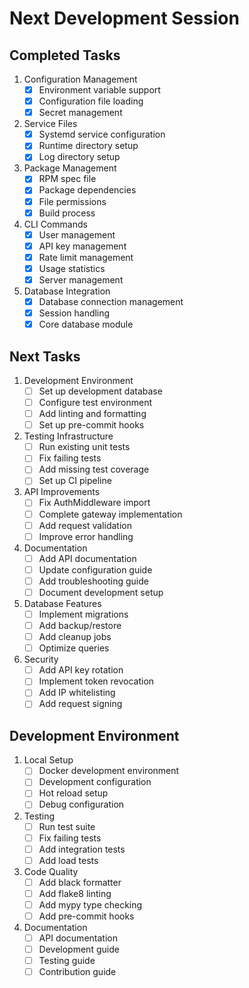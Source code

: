 # Next Development Session

## Completed Tasks

1. Configuration Management
   - [x] Environment variable support
   - [x] Configuration file loading
   - [x] Secret management

2. Service Files
   - [x] Systemd service configuration
   - [x] Runtime directory setup
   - [x] Log directory setup

3. Package Management
   - [x] RPM spec file
   - [x] Package dependencies
   - [x] File permissions
   - [x] Build process

4. CLI Commands
   - [x] User management
   - [x] API key management
   - [x] Rate limit management
   - [x] Usage statistics
   - [x] Server management

5. Database Integration
   - [x] Database connection management
   - [x] Session handling
   - [x] Core database module

## Next Tasks

1. Development Environment
   - [ ] Set up development database
   - [ ] Configure test environment
   - [ ] Add linting and formatting
   - [ ] Set up pre-commit hooks

2. Testing Infrastructure
   - [ ] Run existing unit tests
   - [ ] Fix failing tests
   - [ ] Add missing test coverage
   - [ ] Set up CI pipeline

3. API Improvements
   - [ ] Fix AuthMiddleware import
   - [ ] Complete gateway implementation
   - [ ] Add request validation
   - [ ] Improve error handling

4. Documentation
   - [ ] Add API documentation
   - [ ] Update configuration guide
   - [ ] Add troubleshooting guide
   - [ ] Document development setup

5. Database Features
   - [ ] Implement migrations
   - [ ] Add backup/restore
   - [ ] Add cleanup jobs
   - [ ] Optimize queries

6. Security
   - [ ] Add API key rotation
   - [ ] Implement token revocation
   - [ ] Add IP whitelisting
   - [ ] Add request signing

## Development Environment

1. Local Setup
   - [ ] Docker development environment
   - [ ] Development configuration
   - [ ] Hot reload setup
   - [ ] Debug configuration

2. Testing
   - [ ] Run test suite
   - [ ] Fix failing tests
   - [ ] Add integration tests
   - [ ] Add load tests

3. Code Quality
   - [ ] Add black formatter
   - [ ] Add flake8 linting
   - [ ] Add mypy type checking
   - [ ] Add pre-commit hooks

4. Documentation
   - [ ] API documentation
   - [ ] Development guide
   - [ ] Testing guide
   - [ ] Contribution guide
